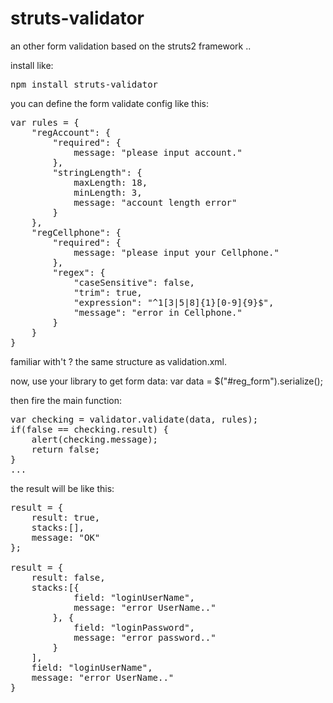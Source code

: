 # struts-validator

an other form validation based on the struts2 framework ..

install like:

<pre>npm install struts-validator</pre>

you can define the form validate config like this:

<pre>
var rules = {
    "regAccount": {
        "required": {
            message: "please input account."
        },
        "stringLength": {
            maxLength: 18, 
            minLength: 3, 
            message: "account length error"
        }
    },
    "regCellphone": {
        "required": {
            message: "please input your Cellphone."
        },
        "regex": {
            "caseSensitive": false,
            "trim": true,
            "expression": "^1[3|5|8]{1}[0-9]{9}$",
            "message": "error in Cellphone."
        }
    }
}
</pre>

familiar with't ? the same structure as validation.xml.

now, use your library to get form data:
var data = $("#reg_form").serialize();

then fire the main function:

<pre>
var checking = validator.validate(data, rules);
if(false == checking.result) {
    alert(checking.message);
    return false;
}
...
</pre>

the result will be like this:

<pre>
result = {
    result: true,
    stacks:[],
    message: "OK"
};

result = {
    result: false,
    stacks:[{
            field: "loginUserName",
            message: "error UserName.."
        }, {
            field: "loginPassword",
            message: "error password.."
        }
    ],
    field: "loginUserName",
    message: "error UserName.."
}
</pre>
